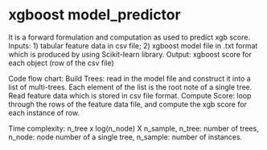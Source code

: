 # xgboost model_predictor
It is a forward formulation and computation as used to predict xgb score. 
Inputs: 1) tabular feature data in csv file;
2) xgboost model file in .txt format which is produced by using Scikit-learn library.
Output:
xgboost score for each object (row of the csv file)

Code flow chart:
Build Trees: read in the model file and construct it into a list of multi-trees. Each element of the list is the root note of a single tree.
Read feature data which is stored in csv file format.
Compute Score: loop through the rows of the feature data file, and compute the xgb score for each instance of row.

Time complexity: n_tree x log(n_node) X n_sample, n_tree: number of trees, n_node: node number of a single tree, n_sample: number of instances.
